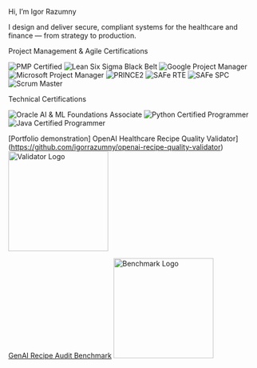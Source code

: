 Hi, I’m Igor Razumny 

I design and deliver secure, compliant systems for the healthcare and finance — from strategy to production.

Project Management & Agile Certifications

![PMP Certified](https://img.shields.io/badge/PMP-Certified-blue?style=for-the-badge)
![Lean Six Sigma Black Belt](https://img.shields.io/badge/Lean%20Six%20Sigma-Black%20Belt-yellow?style=for-the-badge)
![Google Project Manager](https://img.shields.io/badge/Google-Project%20Manager-lightgrey?style=for-the-badge)
![Microsoft Project Manager](https://img.shields.io/badge/Microsoft-Project%20Manager-lightgrey?style=for-the-badge)
![PRINCE2](https://img.shields.io/badge/PRINCE2-Project%20Manager-purple?style=for-the-badge)
![SAFe RTE](https://img.shields.io/badge/SAFe-RTE-brightgreen?style=for-the-badge)
![SAFe SPC](https://img.shields.io/badge/SAFe-SPC-green?style=for-the-badge)
![Scrum Master](https://img.shields.io/badge/Scrum%20Alliance-Scrum%20Master-orange?style=for-the-badge)

Technical Certifications

![Oracle AI & ML Foundations Associate](https://img.shields.io/badge/Oracle-AI%20%26%20ML%20Foundations-F80000?style=for-the-badge&logo=oracle&logoColor=white)
![Python Certified Programmer](https://img.shields.io/badge/Python-Certified-3776AB?style=for-the-badge&logo=python&logoColor=white)
![Java Certified Programmer](https://img.shields.io/badge/Java-Certified-ED8B00?style=for-the-badge&logo=openjdk&logoColor=white)

[Portfolio demonstration]
OpenAI Healthcare Recipe Quality Validator](https://github.com/igorrazumny/openai-recipe-quality-validator)
[<img src="https://github.com/igorrazumny/openai-recipe-quality-validator/blob/main/public_assets/Logo%206.png?raw=true" alt="Validator Logo" width="200"/>](https://github.com/igorrazumny/openai-recipe-quality-validator)

[GenAI Recipe Audit Benchmark](https://github.com/igorrazumny/genai-recipe-audit-benchmark)
[<img src="https://github.com/igorrazumny/genai-recipe-audit-benchmark/blob/main/public_assets/GenAIRecipeAuditBenchmarkLogo.png?raw=true" alt="Benchmark Logo" width="200"/>](https://github.com/igorrazumny/genai-recipe-audit-benchmark)
